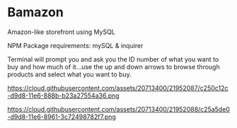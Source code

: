 # Bamazon
Amazon-like storefront using MySQL

NPM Package requirements: mySQL & inquirer

Terminal will prompt you and ask you the ID number of what you want to buy and how much of it...use the up and down arrows to browse through products and select what you want to buy.

https://cloud.githubusercontent.com/assets/20713400/21952087/c250c12c-d9d8-11e6-888b-b23a27554a36.png

https://cloud.githubusercontent.com/assets/20713400/21952088/c25a5de0-d9d8-11e6-8961-3c72498782f7.png



